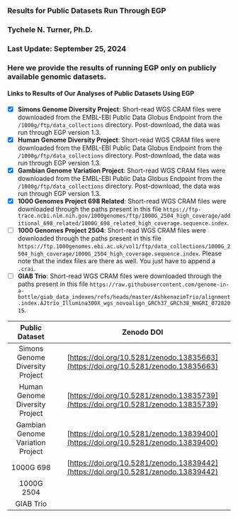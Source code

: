 ### Results for Public Datasets Run Through EGP
### Tychele N. Turner, Ph.D.
### Last Update: September 25, 2024
### Here we provide the results of running EGP only on publicly available genomic datasets. 

#### Links to Results of Our Analyses of Public Datasets Using EGP

- [x] **Simons Genome Diversity Project**: Short-read WGS CRAM files were downloaded from the EMBL-EBI Public Data Globus Endpoint from the `/1000g/ftp/data_collections` directory. Post-download, the data was run through EGP version 1.3.
- [x] **Human Genome Diversity Project**: Short-read WGS CRAM files were downloaded from the EMBL-EBI Public Data Globus Endpoint from the `/1000g/ftp/data_collections` directory. Post-download, the data was run through EGP version 1.3.
- [x] **Gambian Genome Variation Project**: Short-read WGS CRAM files were downloaded from the EMBL-EBI Public Data Globus Endpoint from the `/1000g/ftp/data_collections` directory. Post-download, the data was run through EGP version 1.3.
- [x] **1000 Genomes Project 698 Related**: Short-read WGS CRAM files were downloaded through the paths present in this file `https://ftp-trace.ncbi.nlm.nih.gov/1000genomes/ftp/1000G_2504_high_coverage/additional_698_related/1000G_698_related_high_coverage.sequence.index`.
- [ ] **1000 Genomes Project 2504**: Short-read WGS CRAM files were downloaded through the paths present in this file `https://ftp.1000genomes.ebi.ac.uk/vol1/ftp/data_collections/1000G_2504_high_coverage/1000G_2504_high_coverage.sequence.index`. Please note that the index files are there as well. You just have to append a `.crai`.
- [ ] **GIAB Trio**: Short-read WGS CRAM files were downloaded through the paths present in this file `https://raw.githubusercontent.com/genome-in-a-bottle/giab_data_indexes/refs/heads/master/AshkenazimTrio/alignment.index.AJtrio_Illumina300X_wgs_novoalign_GRCh37_GRCh38_NHGRI_07282015`.

| Public Dataset | Zenodo DOI |
| :---: | :---: |
| Simons Genome Diversity Project | [https://doi.org/10.5281/zenodo.13835663](https://doi.org/10.5281/zenodo.13835663)|
| Human Genome Diversity Project |[https://doi.org/10.5281/zenodo.13835739](https://doi.org/10.5281/zenodo.13835739) |
| Gambian Genome Variation Project | [https://doi.org/10.5281/zenodo.13839400](https://doi.org/10.5281/zenodo.13839400) |
| 1000G 698 | [https://doi.org/10.5281/zenodo.13839442](https://doi.org/10.5281/zenodo.13839442) |
| 1000G 2504 | |
| GIAB Trio | |

